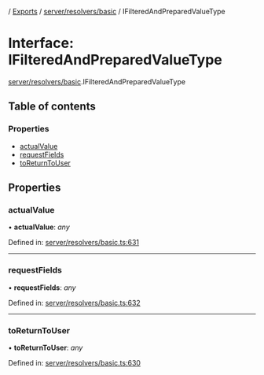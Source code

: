 [](../README.md) / [Exports](../modules.md) / [server/resolvers/basic](../modules/server_resolvers_basic.md) / IFilteredAndPreparedValueType

# Interface: IFilteredAndPreparedValueType

[server/resolvers/basic](../modules/server_resolvers_basic.md).IFilteredAndPreparedValueType

## Table of contents

### Properties

- [actualValue](server_resolvers_basic.ifilteredandpreparedvaluetype.md#actualvalue)
- [requestFields](server_resolvers_basic.ifilteredandpreparedvaluetype.md#requestfields)
- [toReturnToUser](server_resolvers_basic.ifilteredandpreparedvaluetype.md#toreturntouser)

## Properties

### actualValue

• **actualValue**: *any*

Defined in: [server/resolvers/basic.ts:631](https://github.com/onzag/itemize/blob/0e9b128c/server/resolvers/basic.ts#L631)

___

### requestFields

• **requestFields**: *any*

Defined in: [server/resolvers/basic.ts:632](https://github.com/onzag/itemize/blob/0e9b128c/server/resolvers/basic.ts#L632)

___

### toReturnToUser

• **toReturnToUser**: *any*

Defined in: [server/resolvers/basic.ts:630](https://github.com/onzag/itemize/blob/0e9b128c/server/resolvers/basic.ts#L630)
